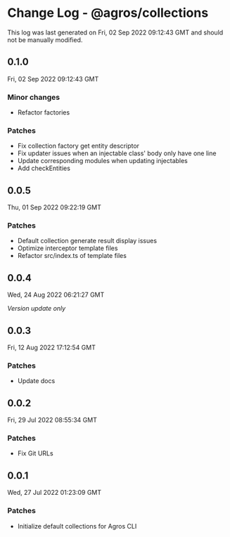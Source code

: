 # Change Log - @agros/collections

This log was last generated on Fri, 02 Sep 2022 09:12:43 GMT and should not be manually modified.

## 0.1.0
Fri, 02 Sep 2022 09:12:43 GMT

### Minor changes

- Refactor factories

### Patches

- Fix collection factory get entity descriptor
- Fix updater issues when an injectable class' body only have one line
- Update corresponding modules when updating injectables
- Add checkEntities

## 0.0.5
Thu, 01 Sep 2022 09:22:19 GMT

### Patches

- Default collection generate result display issues
- Optimize interceptor template files
- Refactor src/index.ts of template files

## 0.0.4
Wed, 24 Aug 2022 06:21:27 GMT

_Version update only_

## 0.0.3
Fri, 12 Aug 2022 17:12:54 GMT

### Patches

- Update docs

## 0.0.2
Fri, 29 Jul 2022 08:55:34 GMT

### Patches

- Fix Git URLs

## 0.0.1
Wed, 27 Jul 2022 01:23:09 GMT

### Patches

- Initialize default collections for Agros CLI

